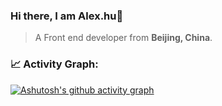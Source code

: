 ### Hi there, I am Alex.hu👋

> A Front end developer from **Beijing, China**.

### 📈 Activity Graph:

[![Ashutosh's github activity graph](https://github-readme-activity-graph.vercel.app/graph?username=Alex-huxiyang&theme=react-dark)](https://github.com/Alex-huxiyang/github-readme-activity-graph)
